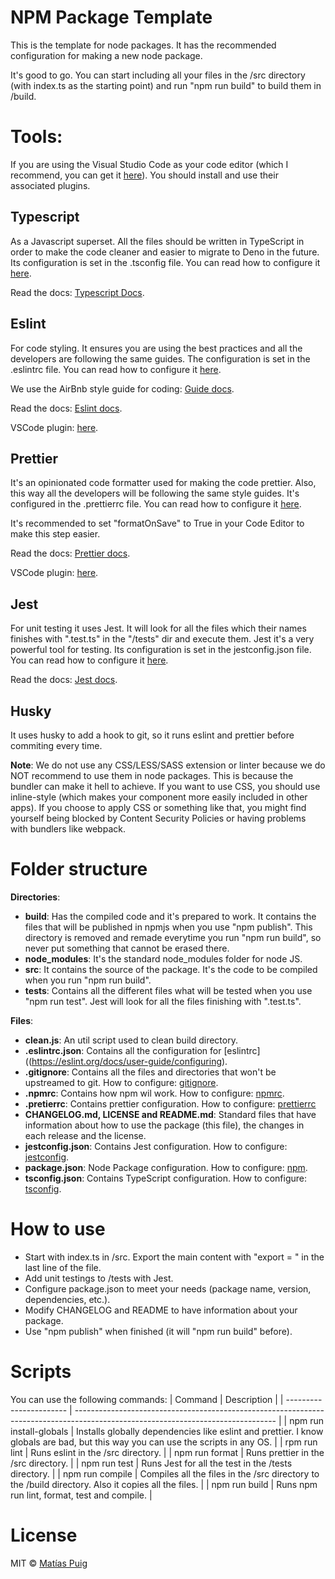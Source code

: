 # NPM Package Template

This is the template for node packages.
It has the recommended configuration for making a new node package.

It's good to go. You can start including all your files in the /src directory (with index.ts as the starting point) and run "npm run build" to build them in /build.

# Tools:

If you are using the Visual Studio Code as your code editor (which I recommend, you can get it [here](https://code.visualstudio.com/)). You should install and use their associated plugins.

## Typescript

As a Javascript superset. All the files should be written in TypeScript in order to make the code cleaner and easier to migrate to Deno in the future.
Its configuration is set in the .tsconfig file. You can read how to configure it [here](https://www.typescriptlang.org/docs/handbook/tsconfig-json.html).

Read the docs: [Typescript Docs](https://www.typescriptlang.org/).

## Eslint

For code styling. It ensures you are using the best practices and all the developers are following the same guides. The configuration is set in the .eslintrc file. You can read how to configure it [here](https://eslint.org/docs/user-guide/configuring).

We use the AirBnb style guide for coding: [Guide docs](https://github.com/airbnb/javascript).

Read the docs: [Eslint docs](https://eslint.org/).

VSCode plugin: [here](https://marketplace.visualstudio.com/items?itemName=dbaeumer.vscode-eslint).

## Prettier

It's an opinionated code formatter used for making the code prettier. Also, this way all the developers will be following the same style guides. It's configured in the .prettierrc file. You can read how to configure it [here](https://prettier.io/docs/en/configuration.html).

It's recommended to set "formatOnSave" to True in your Code Editor to make this step easier.

Read the docs: [Prettier docs](https://prettier.io/).

VSCode plugin: [here](https://marketplace.visualstudio.com/items?itemName=esbenp.prettier-vscode).

## Jest

For unit testing it uses Jest. It will look for all the files which their names finishes with ".test.ts" in the "/tests" dir and execute them. Jest it's a very powerful tool for testing. Its configuration is set in the jestconfig.json file. You can read how to configure it [here](https://jestjs.io/docs/en/configuration).

Read the docs: [Jest docs](https://jestjs.io/).

## Husky

It uses husky to add a hook to git, so it runs eslint and prettier before commiting every time.

**Note**: We do not use any CSS/LESS/SASS extension or linter because we do NOT recommend to use them in node packages. This is because the bundler can make it hell to achieve. If you want to use CSS, you should use inline-style (which makes your component more easily included in other apps). If you choose to apply CSS or something like that, you might find yourself being blocked by Content Security Policies or having problems with bundlers like webpack.

# Folder structure

**Directories**:

- **build**: Has the compiled code and it's prepared to work. It contains the files that will be published in npmjs when you use "npm publish". This directory is removed and remade everytime you run "npm run build", so never put something that cannot be erased there.
- **node_modules**: It's the standard node_modules folder for node JS.
- **src**: It contains the source of the package. It's the code to be compiled when you run "npm run build".
- **tests**: Contains all the different files what will be tested when you use "npm run test". Jest will look for all the files finishing with ".test.ts".

**Files**:

- **clean.js**: An util script used to clean build directory.
- **.eslintrc.json**: Contains all the configuration for [eslintrc]((https://eslint.org/docs/user-guide/configuring).
- **.gitignore**: Contains all the files and directories that won't be upstreamed to git. How to configure: [gitignore](https://git-scm.com/docs/gitignore).
- **.npmrc**: Contains how npm wil work. How to configure: [npmrc](https://docs.npmjs.com/configuring-npm/npmrc.html).
- **.pretierrc**: Contains prettier configuration. How to configure: [prettierrc](https://prettier.io/docs/en/configuration.html)
- **CHANGELOG.md, LICENSE and README.md**: Standard files that have information about how to use the package (this file), the changes in each release and the license.
- **jestconfig.json**: Contains Jest configuration. How to configure: [jestconfig](https://jestjs.io/docs/en/configuration).
- **package.json**: Node Package configuration. How to configure: [npm](https://docs.npmjs.com/creating-a-package-json-file).
- **tsconfig.json**: Contains TypeScript configuration. How to configure: [tsconfig](https://www.typescriptlang.org/docs/handbook/tsconfig-json.html).

# How to use

- Start with index.ts in /src. Export the main content with "export = " in the last line of the file.
- Add unit testings to /tests with Jest.
- Configure package.json to meet your needs (package name, version, dependencies, etc.).
- Modify CHANGELOG and README to have information about your package.
- Use "npm publish" when finished (it will "npm run build" before).

# Scripts

You can use the following commands:
| Command | Description |
| ----------------------- | -------------------------------------------------------------------------------------------------------------------------------- |
| npm run install-globals | Installs globally dependencies like eslint and prettier. I know globals are bad, but this way you can use the scripts in any OS. |
| rpm run lint | Runs eslint in the /src directory. |
| npm run format | Runs prettier in the /src directory. |
| npm run test | Runs Jest for all the test in the /tests directory. |
| npm run compile | Compiles all the files in the /src directory to the /build directory. Also it copies all the files. |
| npm run build | Runs npm run lint, format, test and compile. |

# License

MIT © [Matías Puig](https://www.github.com/matipuig)

